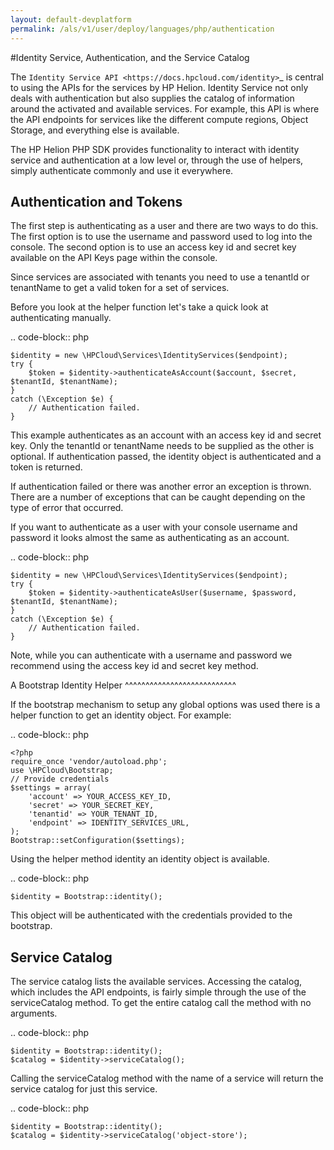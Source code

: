 ```yaml
---
layout: default-devplatform
permalink: /als/v1/user/deploy/languages/php/authentication
---
```

<!--UNDER REVISION-->
#Identity Service, Authentication, and the Service Catalog

The `Identity Service API <https://docs.hpcloud.com/identity>`_ is central to using the
APIs for the services by HP Helion. Identity Service not only deals with authentication
but also supplies the catalog of information around the activated and available services.
For example, this API is where the API endpoints for services like the different compute regions,
Object Storage, and everything else is available.

The HP Helion PHP SDK provides functionality to interact with identity service and authentication
at a low level or, through the use of helpers, simply authenticate commonly and use it everywhere.

Authentication and Tokens
-------------------------
The first step is authenticating as a user and there are two ways to do this. The first
option is to use the username and password used to log into the console. The second
option is to use an access key id and secret key available on the API Keys page within the console.

Since services are associated with tenants you need to use a tenantId or tenantName to
get a valid token for a set of services.

Before you look at the helper function let's take a quick look at authenticating manually.

.. code-block:: php

    $identity = new \HPCloud\Services\IdentityServices($endpoint);
    try {
        $token = $identity->authenticateAsAccount($account, $secret, $tenantId, $tenantName);
    }
    catch (\Exception $e) {
        // Authentication failed.
    }

This example authenticates as an account with an access key id and secret key. Only
the tenantId or tenantName needs to be supplied as the other is optional. If authentication
passed, the identity object is authenticated and a token is returned.

If authentication failed or there was another error an exception is thrown. There are a
number of exceptions that can be caught depending on the type of error that occurred.

If you want to authenticate as a user with your console username and password it looks
almost the same as authenticating as an account.

.. code-block:: php

    $identity = new \HPCloud\Services\IdentityServices($endpoint);
    try {
        $token = $identity->authenticateAsUser($username, $password, $tenantId, $tenantName);
    }
    catch (\Exception $e) {
        // Authentication failed.
    }

Note, while you can authenticate with a username and password we recommend using the
access key id and secret key method.

A Bootstrap Identity Helper
^^^^^^^^^^^^^^^^^^^^^^^^^^^

If the bootstrap mechanism to setup any global options was used there is a helper
function to get an identity object. For example:

.. code-block:: php

    <?php
    require_once 'vendor/autoload.php';
    use \HPCloud\Bootstrap;
    // Provide credentials
    $settings = array(
        'account' => YOUR_ACCESS_KEY_ID,
        'secret' => YOUR_SECRET_KEY,
        'tenantid' => YOUR_TENANT_ID,
        'endpoint' => IDENTITY_SERVICES_URL,
    );
    Bootstrap::setConfiguration($settings);

Using the helper method identity an identity object is available.

.. code-block:: php

    $identity = Bootstrap::identity();


This object will be authenticated with the credentials provided to the bootstrap.

Service Catalog
---------------
The service catalog lists the available services. Accessing the catalog, which includes
the API endpoints, is fairly simple through the use of the serviceCatalog method. To
get the entire catalog call the method with no arguments.

.. code-block:: php

    $identity = Bootstrap::identity();
    $catalog = $identity->serviceCatalog();

Calling the serviceCatalog method with the name of a service will return the service
catalog for just this service.

.. code-block:: php

    $identity = Bootstrap::identity();
    $catalog = $identity->serviceCatalog('object-store');
